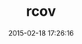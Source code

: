 ---
layout: post
title:  "rcov"
repo:   "relevance/rcov"
date:   2015-02-18 17:26:16
gemurl: http://github.com/relevance/rcov
---